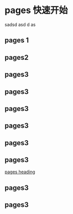 # pages 快速开始

sadsd asd d as

<the-project></the-project>
<the-project></the-project>
<the-project></the-project>
<the-project></the-project>

## pages 1

<the-project></the-project>
<the-project></the-project>
<the-project></the-project>
<the-project></the-project>

## pages2

<the-project></the-project>
<the-project></the-project>
<the-project></the-project>
<the-project></the-project>

## pages3

<the-project></the-project>
<the-project></the-project>
<the-project></the-project>
<the-project></the-project>

## pages3

<the-project></the-project>
<the-project></the-project>
<the-project></the-project>
<the-project></the-project>

## pages3

<the-project></the-project>
<the-project></the-project>
<the-project></the-project>
<the-project></the-project>

## pages3

<the-project></the-project>
<the-project></the-project>
<the-project></the-project>
<the-project></the-project>

## pages3

<the-project></the-project>
<the-project></the-project>
<the-project></the-project>
<the-project></the-project>

## pages3

<the-project></the-project>
<the-project></the-project>
<the-project></the-project>
<the-project></the-project>
[pages heading](./#page2)

## pages3

<the-project></the-project>
<the-project></the-project>
<the-project></the-project>
<the-project></the-project>

## pages3

<the-project></the-project>
<the-project></the-project>
<the-project></the-project>
<the-project></the-project>

<!-- <global-demo></global-demo/> -->

<script setup>
import TheProject from '../components/App.vue'
// import GlobalDemo from '../../src/components/PracticeDemo.vue'
</script>
